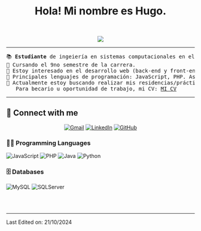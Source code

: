 <h1 align="center">
Hola! Mi nombre es Hugo.
</h1>
<p align="center">
</p>
<br/>
<p align="center">
	<a href="https://github.com/Bouaskaoun">
		<img src="https://readme-typing-svg.herokuapp.com?lines=Estudiante+Ingeniería+en+Sistemas;Siempre+aprendiendo;Responsable+:)&center=true&width=380&height=45">
	</a>
</p>

<hr>

<pre style="fontSize=20px;">
📚 <b>Estudiante</b> de ingeiería en sistemas computacionales en el Instituo Tecnológico de León.
📝 Cursando el 9no semestre de la carrera.
🔭 Estoy interesado en el desarrollo web (back-end y front-end).
🌟 Principales lenguajes de programación: JavaScript, PHP. Así como CSS, HTML, entre otros.	
🤔 Actualmente estoy buscando realizar mis residencias/prácticas profesionales.
   Para becario u oportunidad de trabajo, mi CV: <a href="" target="_blank">MI CV</a>
</pre>
<hr>

## 🤝 Connect with me
<p align="center">
	<a href="mailto:huggo.moreno1985@gmail.com"><img img src="https://img.shields.io/badge/gmail-%23EA4335.svg?style=plastic&logo=gmail&logoColor=white" alt="Gmail"/></a>
	<a href="https://www.linkedin.com/in/hugo-moreno-092b10318/"><img src="https://img.shields.io/badge/linkedin-%230A66C2.svg?style=plastic&logo=linkedin&logoColor=white" alt="LinkedIn"/></a>
	<a href="https://github.com/HugoJamesDio"><img src="https://img.shields.io/badge/github-%23181717.svg?style=plastic&logo=github&logoColor=white" alt="GitHub"/></a>
</p>

### 👨‍💻 Programming Languages

<p>
    <img alt="JavaScript" src="https://img.shields.io/badge/JavaScript%20-%23F7DF1E.svg?logo=javascript&logoColor=black">
    <img alt="PHP" src="https://img.shields.io/badge/PHP%20-%23F7DF1E.svg?logo=php&logoColor=black">
    <img alt="Java" src="https://img.shields.io/badge/Java%20-%23F7DF1E.svg?logo=Java&logoColor=black">
    <img alt="Python" src="https://img.shields.io/badge/Python%20-%2314354C.svg?logo=python&logoColor=white">
	
### 🗄️ Databases
<p>
	<img alt="MySQL" src="https://img.shields.io/badge/MySQL%20-X57150.svg?logo=MySQL&logoColor=black">
	<img alt="SQLServer" src="https://img.shields.io/badge/MySQL%20-X57150.svg?logo=MySQL&logoColor=black">
</p>


</br>
<br/>

------



Last Edited on: 21/10/2024
